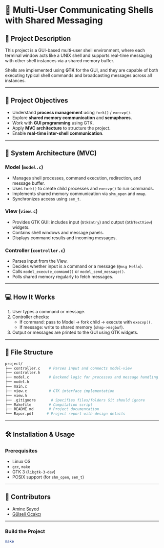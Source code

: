 # 🐚 Multi-User Communicating Shells with Shared Messaging

## 📌 Project Description

This project is a GUI-based multi-user shell environment, where each terminal window acts like a UNIX shell and supports real-time messaging with other shell instances via a shared memory buffer.

Shells are implemented using **GTK** for the GUI, and they are capable of both executing typical shell commands and broadcasting messages across all instances.

---

## 🎯 Project Objectives

- Understand **process management** using `fork()` / `execvp()`.
- Explore **shared memory communication** and **semaphores**.
- Work with **GUI programming** using GTK.
- Apply **MVC architecture** to structure the project.
- Enable **real-time inter-shell communication**.

---

## 🧠 System Architecture (MVC)

### Model (`model.c`)

- Manages shell processes, command execution, redirection, and message buffer.
- Uses `fork()` to create child processes and `execvp()` to run commands.
- Implements shared memory communication via `shm_open` and `mmap`.
- Synchronizes access using `sem_t`.

### View (`view.c`)

- Provides GTK GUI: includes input (`GtkEntry`) and output (`GtkTextView`) widgets.
- Contains shell windows and message panels.
- Displays command results and incoming messages.

### Controller (`controller.c`)

- Parses input from the View.
- Decides whether input is a command or a message (`@msg Hello`).
- Calls `model_execute_command()` or `model_send_message()`.
- Polls shared memory regularly to fetch messages.

---

## 💻 How It Works

1. User types a command or message.
2. Controller checks:
    - If command: pass to Model → fork child → execute with `execvp()`.
    - If message: write to shared memory (`shmp->msgbuf`).
3. Output or messages are printed to the GUI using GTK widgets.

---

## 📁 File Structure

```bash
project/
├── controller.c    # Parses input and connects model-view
├── controller.h 
├── model.c         # Backend logic for processes and message handling
├── model.h
├── main.c
├── view.c          # GTK interface implementation
├── view.h
├── .gitignore       # Specifies files/folders Git should ignore
├── Makefile        # Compilation script
├── README.md       # Project documentation
└── Rapor.pdf      # Project report with design details

```

---

## 🛠️ Installation & Usage

### Prerequisites

- Linux OS
- `gcc`, `make`
- GTK 3 (`libgtk-3-dev`)
- POSIX support (for `shm_open`, `sem_t`)

---

## 👥 Contributors

- [Amine Sayed](https://github.com/Amine86s)
- [Gülseli Ocakcı](https://github.com/gulseliocakci)

---

### Build the Project

```bash
make